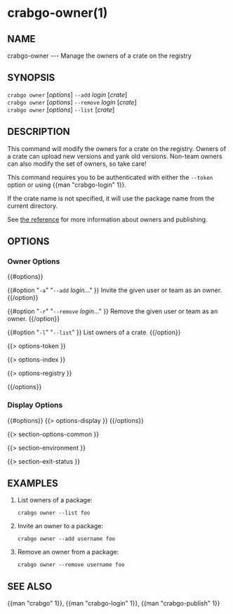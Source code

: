 # crabgo-owner(1)

## NAME

crabgo-owner --- Manage the owners of a crate on the registry

## SYNOPSIS

`crabgo owner` [_options_] `--add` _login_ [_crate_]\
`crabgo owner` [_options_] `--remove` _login_ [_crate_]\
`crabgo owner` [_options_] `--list` [_crate_]

## DESCRIPTION

This command will modify the owners for a crate on the registry. Owners of a
crate can upload new versions and yank old versions. Non-team owners can also
modify the set of owners, so take care!

This command requires you to be authenticated with either the `--token` option
or using {{man "crabgo-login" 1}}.

If the crate name is not specified, it will use the package name from the
current directory.

See [the reference](../reference/publishing.html#crabgo-owner) for more
information about owners and publishing.

## OPTIONS

### Owner Options

{{#options}}

{{#option "`-a`" "`--add` _login_..." }}
Invite the given user or team as an owner.
{{/option}}

{{#option "`-r`" "`--remove` _login_..." }}
Remove the given user or team as an owner.
{{/option}}

{{#option "`-l`" "`--list`" }}
List owners of a crate.
{{/option}}

{{> options-token }}

{{> options-index }}

{{> options-registry }}

{{/options}}

### Display Options

{{#options}}
{{> options-display }}
{{/options}}

{{> section-options-common }}

{{> section-environment }}

{{> section-exit-status }}

## EXAMPLES

1. List owners of a package:

       crabgo owner --list foo

2. Invite an owner to a package:

       crabgo owner --add username foo

3. Remove an owner from a package:

       crabgo owner --remove username foo

## SEE ALSO
{{man "crabgo" 1}}, {{man "crabgo-login" 1}}, {{man "crabgo-publish" 1}}
